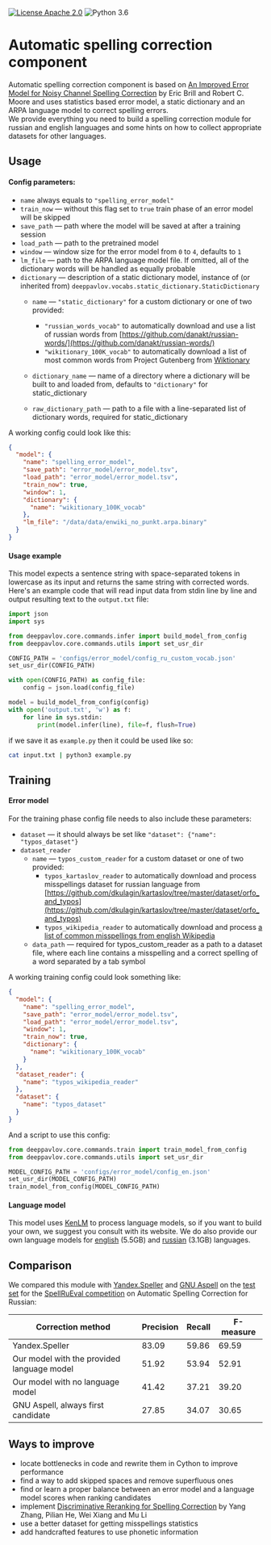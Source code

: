 [![License Apache 2.0](https://img.shields.io/badge/license-Apache%202.0-blue.svg)](/LICENSE.txt)
![Python 3.6](https://img.shields.io/badge/python-3.6-green.svg)

# Automatic spelling correction component

Automatic spelling correction component is based on
[An Improved Error Model for Noisy Channel Spelling Correction](http://www.aclweb.org/anthology/P00-1037)
by Eric Brill and Robert C. Moore and uses statistics based error model,
a static dictionary and an ARPA language model to correct spelling errors.  
We provide everything you need to build a spelling correction module for russian and english languages
and some hints on how to collect appropriate datasets for other languages.

## Usage

#### Config parameters:  
* `name` always equals to `"spelling_error_model"`
* `train_now` — without this flag set to `true` train phase of an error model will be skipped
* `save_path` — path where the model will be saved at after a training session
* `load_path` — path to the pretrained model
* `window` — window size for the error model from `0` to `4`, defaults to `1`
* `lm_file` — path to the ARPA language model file. If omitted, all of the dictionary words will be handled as equally probable
* `dictionary` — description of a static dictionary model, instance of (or inherited from) `deeppavlov.vocabs.static_dictionary.StaticDictionary`
    * `name` — `"static_dictionary"` for a custom dictionary or one of two provided:
        * `"russian_words_vocab"` to automatically download and use a list of russian words from [https://github.com/danakt/russian-words/](https://github.com/danakt/russian-words/)  
        * `"wikitionary_100K_vocab"` to automatically download a list of most common words from Project Gutenberg from [Wiktionary](https://en.wiktionary.org/wiki/Wiktionary:Frequency_lists#Project_Gutenberg)
     
    * `dictionary_name` — name of a directory where a dictionary will be built to and loaded from, defaults to `"dictionary"` for static_dictionary
    * `raw_dictionary_path` — path to a file with a line-separated list of dictionary words, required for static_dictionary

A working config could look like this:

```json
{
  "model": {
    "name": "spelling_error_model",
    "save_path": "error_model/error_model.tsv",
    "load_path": "error_model/error_model.tsv",
    "train_now": true,
    "window": 1,
    "dictionary": {
      "name": "wikitionary_100K_vocab"
    },
    "lm_file": "/data/data/enwiki_no_punkt.arpa.binary"
  }
}
```

#### Usage example
This model expects a sentence string with space-separated tokens in lowercase as its input and returns the same string with corrected words.
Here's an example code that will read input data from stdin line by line and output resulting text to the `output.txt` file:

```python
import json
import sys

from deeppavlov.core.commands.infer import build_model_from_config
from deeppavlov.core.commands.utils import set_usr_dir

CONFIG_PATH = 'configs/error_model/config_ru_custom_vocab.json'
set_usr_dir(CONFIG_PATH)

with open(CONFIG_PATH) as config_file:
    config = json.load(config_file)

model = build_model_from_config(config)
with open('output.txt', 'w') as f:
    for line in sys.stdin:
        print(model.infer(line), file=f, flush=True)
```

if we save it as `example.py` then it could be used like so:

```bash
cat input.txt | python3 example.py
```

## Training

#### Error model

For the training phase config file needs to also include these parameters:

* `dataset` — it should always be set like `"dataset": {"name": "typos_dataset"}`
* `dataset_reader`
    * `name` — `typos_custom_reader` for a custom dataset or one of two provided:
        * `typos_kartaslov_reader` to automatically download and process misspellings dataset for russian language from
         [https://github.com/dkulagin/kartaslov/tree/master/dataset/orfo_and_typos](https://github.com/dkulagin/kartaslov/tree/master/dataset/orfo_and_typos)
        * `typos_wikipedia_reader` to automatically download and process
         [a list of common misspellings from english Wikipedia](https://en.wikipedia.org/wiki/Wikipedia:Lists_of_common_misspellings/For_machines)
    * `data_path` — required for typos_custom_reader as a path to a dataset file,
     where each line contains a misspelling and a correct spelling of a word separated by a tab symbol

A working training config could look something like:

```json
{
  "model": {
    "name": "spelling_error_model",
    "save_path": "error_model/error_model.tsv",
    "load_path": "error_model/error_model.tsv",
    "window": 1,
    "train_now": true,
    "dictionary": {
      "name": "wikitionary_100K_vocab"
    }
  },
  "dataset_reader": {
    "name": "typos_wikipedia_reader"
  },
  "dataset": {
    "name": "typos_dataset"
  }
}
```

And a script to use this config:

```python
from deeppavlov.core.commands.train import train_model_from_config
from deeppavlov.core.commands.utils import set_usr_dir

MODEL_CONFIG_PATH = 'configs/error_model/config_en.json'
set_usr_dir(MODEL_CONFIG_PATH)
train_model_from_config(MODEL_CONFIG_PATH)
```

#### Language model

This model uses [KenLM](http://kheafield.com/code/kenlm/) to process language models, so if you want to build your own,
we suggest you consult with its website. We do also provide our own language models for
[english](http://lnsigo.mipt.ru/export/lang_models/en_wiki_no_punkt.arpa.binary.gz) \(5.5GB\) and
[russian](http://lnsigo.mipt.ru/export/lang_models/ru_wiyalen_no_punkt.arpa.binary.gz) \(3.1GB\) languages.

## Comparison

We compared this module with [Yandex.Speller](http://api.yandex.ru/speller/) and [GNU Aspell](http://aspell.net/)
on the [test set](http://www.dialog-21.ru/media/3838/test_sample_testset.txt)
for the [SpellRuEval competition](http://www.dialog-21.ru/en/evaluation/2016/spelling_correction/) on Automatic Spelling Correction for Russian:

| Correction method                          | Precision | Recall | F-measure | 
|--------------------------------------------|-----------|--------|-----------|
| Yandex.Speller                             | 83.09     | 59.86  | 69.59     | 
| Our model with the provided language model | 51.92     | 53.94  | 52.91     | 
| Our model with no language model           | 41.42     | 37.21  | 39.20     | 
| GNU Aspell, always first candidate         | 27.85     | 34.07  | 30.65     |

## Ways to improve

* locate bottlenecks in code and rewrite them in Cython to improve performance
* find a way to add skipped spaces and remove superfluous ones
* find or learn a proper balance between an error model and a language model scores when ranking candidates
* implement [Discriminative Reranking for Spelling Correction](http://www.aclweb.org/anthology/Y06-1009)
by Yang Zhang, Pilian He, Wei Xiang and Mu Li
* use a better dataset for getting misspellings statistics
* add handcrafted features to use phonetic information
